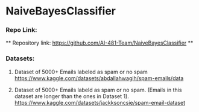 # NaiveBayesClassifier

### Repo Link:

** Repository link:  https://github.com/AI-481-Team/NaiveBayesClassifier ** 



### Datasets:

1. Dataset of 5000+ Emails labeled as spam or no spam 
https://www.kaggle.com/datasets/abdallahwagih/spam-emails/data

2. Dataset of 5000+ Emails labeld as spam or no spam. (Emails in this dataset are longer than the ones in Dataset 1).
https://www.kaggle.com/datasets/jackksoncsie/spam-email-dataset


 
